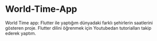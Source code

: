 # World-Time-App

World Time app:
Flutter ile yaptığım dünyadaki farklı şehirlerin saatlerini gösteren proje. Flutter dilini öğrenmek için Youtubedan tutorialları takip ederek yaptım.
